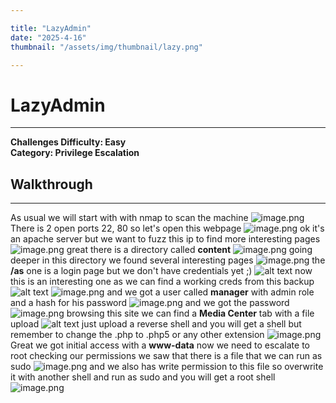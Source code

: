 ```yaml
---

title: "LazyAdmin"  
date: "2025-4-16"  
thumbnail: "/assets/img/thumbnail/lazy.png"

---
```


# LazyAdmin
---
**Challenges Difficulty: Easy**  
**Category: Privilege Escalation**

## Walkthrough 

---
As usual we will start with with nmap to scan the machine 
![image.png](/assets/img/posts/lazy/image%205.png)
There is 2 open ports 22, 80 so let's open this webpage
![image.png](/assets/img/posts/lazy/image%207.png)
ok it's an apache server but we want to fuzz this ip to find more interesting pages
![image.png](/assets/img/posts/lazy/image%206.png)
great there is a directory called **content**
![image.png](/assets/img/posts/lazy/image%208.png)
going deeper in this directory we found several interesting pages 
![image.png](/assets/img/posts/lazy/image%209.png)
the **/as** one is a login page but we don't have credentials yet ;)
![alt text](/assets/img/posts/lazy/image.png)
now this is an interesting one as we can find a working creds from this backup
![alt text](/assets/img/posts/lazy/Screenshot_1.png)
![image.png](/assets/img/posts/lazy/image%2010.png)
and we got a user called **manager** with admin role and a hash for his password
![image.png](/assets/img/posts/lazy/image%2011.png)
and we got the password
![image.png](/assets/img/posts/lazy/image%2012.png)
browsing this site we can find a **Media Center** tab with a file upload 
![alt text](/assets/img/posts/lazy/Screenshot_2.png)
just upload a reverse shell and you will get a shell but remember to change the .php to .php5 or any other extension 
![image.png](/assets/img/posts/lazy/image%2013.png)
Great we got initial access with a **www-data** now we need to escalate to root 
checking our permissions we saw that there is a file that we can run as sudo 
![image.png](/assets/img/posts/lazy/image%2014.png)
and we also has write permission to this file so overwrite it with another shell and run as sudo and you will get a root shell  
![image.png](/assets/img/posts/lazy/image%2015.png)

